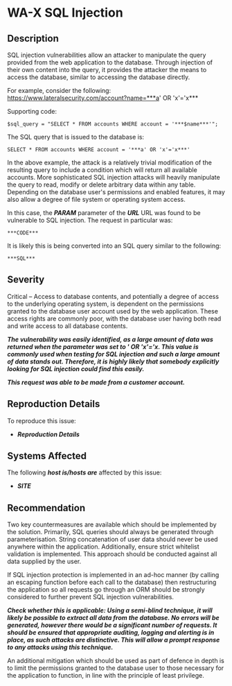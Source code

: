 WA-X SQL Injection
==================

Description
-----------
SQL injection vulnerabilities allow an attacker to manipulate the query provided from the web application to the database. Through injection of their own content into the query, it provides the attacker the means to access the database, similar to accessing the database directly.

For example, consider the following:
https://www.lateralsecurity.com/account?name=***a' OR 'x'='x***

Supporting code:
```
$sql_query = "SELECT * FROM accounts WHERE account = '***$name***'";
```

The SQL query that is issued to the database is:
```
SELECT * FROM accounts WHERE account = '***a' OR 'x'='x***'
```

In the above example, the attack is a relatively trivial modification of the resulting query to include a condition which will return all available accounts. More sophisticated SQL injection attacks will heavily manipulate the query to read, modify or delete arbitrary data within any table. Depending on the database user's permissions and enabled features, it may also allow a degree of file system or operating system access.

In this case, the ***PARAM*** parameter of the ***URL*** URL was found to be vulnerable to SQL injection. The request in particular was:
```
***CODE***
```

It is likely this is being converted into an SQL query similar to the following:
```
***SQL***
```

Severity
--------
Critical – Access to database contents, and potentially a degree of access to the underlying operating system, is dependent on the permissions granted to the database user account used by the web application. These access rights are commonly poor, with the database user having both read and write access to all database contents.

***The vulnerability was easily identified, as a large amount of data was returned when the parameter was set to ' OR 'x'='x. This value is commonly used when testing for SQL injection and such a large amount of data stands out. Therefore, it is highly likely that somebody explicitly looking for SQL injection could find this easily.***

***This request was able to be made from a customer account.***

Reproduction Details
--------------------
To reproduce this issue:
  * ***Reproduction Details***

Systems Affected
----------------
The following ***host is/hosts are*** affected by this issue:
  * ***SITE***

Recommendation
--------------
Two key countermeasures are available which should be implemented by the solution. Primarily, SQL queries should always be generated through parameterisation. String concatenation of user data should never be used anywhere within the application.
Additionally, ensure strict whitelist validation is implemented. This approach should be conducted against all data supplied by the user.

If SQL injection protection is implemented in an ad-hoc manner (by calling an escaping function before each call to the database) then restructuring the application so all requests go through an ORM should be strongly considered to further prevent SQL injection vulnerabilities.

***Check whether this is applicable: Using a semi-blind technique, it will likely be possible to extract all data from the database. No errors will be generated, however there would be a significant number of requests. It should be ensured that appropriate auditing, logging and alerting is in place, as such attacks are distinctive. This will allow a prompt response to any attacks using this technique.***

An additional mitigation which should be used as part of defence in depth is to limit the permissions granted to the database user to those necessary for the application to function, in line with the principle of least privilege. 
